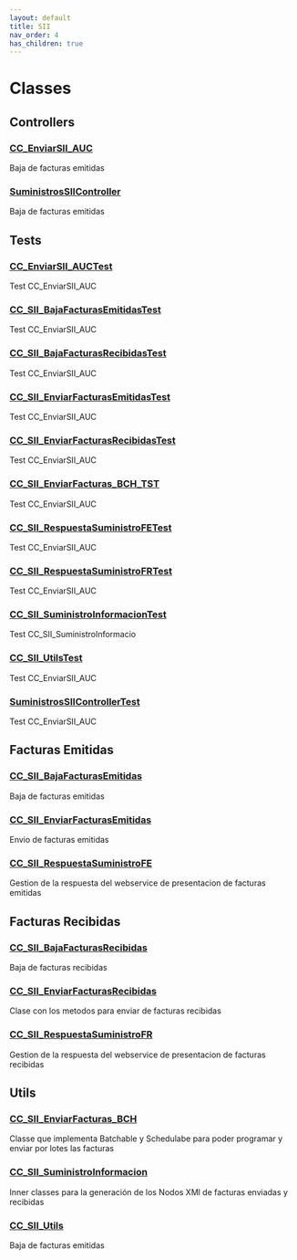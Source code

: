 ```yaml
---
layout: default
title: SII
nav_order: 4
has_children: true
---
```


# Classes

## Controllers

### [CC_EnviarSII_AUC](/Controllers/CC_EnviarSII_AUC.md)

Baja de facturas emitidas

### [SuministrosSIIController](/Controllers/SuministrosSIIController.md)

Baja de facturas emitidas

## Tests

### [CC_EnviarSII_AUCTest](/Tests/CC_EnviarSII_AUCTest.md)

Test CC_EnviarSII_AUC

### [CC_SII_BajaFacturasEmitidasTest](/Tests/CC_SII_BajaFacturasEmitidasTest.md)

Test CC_EnviarSII_AUC

### [CC_SII_BajaFacturasRecibidasTest](/Tests/CC_SII_BajaFacturasRecibidasTest.md)

Test CC_EnviarSII_AUC

### [CC_SII_EnviarFacturasEmitidasTest](/Tests/CC_SII_EnviarFacturasEmitidasTest.md)

Test CC_EnviarSII_AUC

### [CC_SII_EnviarFacturasRecibidasTest](/Tests/CC_SII_EnviarFacturasRecibidasTest.md)

Test CC_EnviarSII_AUC

### [CC_SII_EnviarFacturas_BCH_TST](/Tests/CC_SII_EnviarFacturas_BCH_TST.md)

Test CC_EnviarSII_AUC

### [CC_SII_RespuestaSuministroFETest](/Tests/CC_SII_RespuestaSuministroFETest.md)

Test CC_EnviarSII_AUC

### [CC_SII_RespuestaSuministroFRTest](/Tests/CC_SII_RespuestaSuministroFRTest.md)

Test CC_EnviarSII_AUC

### [CC_SII_SuministroInformacionTest](/Tests/CC_SII_SuministroInformacionTest.md)

Test CC_SII_SuministroInformacio

### [CC_SII_UtilsTest](/Tests/CC_SII_UtilsTest.md)

Test CC_EnviarSII_AUC

### [SuministrosSIIControllerTest](/Tests/SuministrosSIIControllerTest.md)

Test CC_EnviarSII_AUC

## Facturas Emitidas

### [CC_SII_BajaFacturasEmitidas](/Facturas-Emitidas/CC_SII_BajaFacturasEmitidas.md)

Baja de facturas emitidas

### [CC_SII_EnviarFacturasEmitidas](/Facturas-Emitidas/CC_SII_EnviarFacturasEmitidas.md)

Envio de facturas emitidas

### [CC_SII_RespuestaSuministroFE](/Facturas-Emitidas/CC_SII_RespuestaSuministroFE.md)

Gestion de la respuesta del webservice de presentacion de facturas emitidas

## Facturas Recibidas

### [CC_SII_BajaFacturasRecibidas](/Facturas-Recibidas/CC_SII_BajaFacturasRecibidas.md)

Baja de facturas recibidas

### [CC_SII_EnviarFacturasRecibidas](/Facturas-Recibidas/CC_SII_EnviarFacturasRecibidas.md)

Clase con los metodos para enviar de facturas recibidas

### [CC_SII_RespuestaSuministroFR](/Facturas-Recibidas/CC_SII_RespuestaSuministroFR.md)

Gestion de la respuesta del webservice de presentacion de facturas recibidas

## Utils

### [CC_SII_EnviarFacturas_BCH](/Utils/CC_SII_EnviarFacturas_BCH.md)

Classe que implementa Batchable y Schedulabe para poder programar y enviar por lotes las facturas

### [CC_SII_SuministroInformacion](/Utils/CC_SII_SuministroInformacion.md)

Inner classes para la generación de los Nodos XMl de facturas enviadas y recibidas

### [CC_SII_Utils](/Utils/CC_SII_Utils.md)

Baja de facturas emitidas
